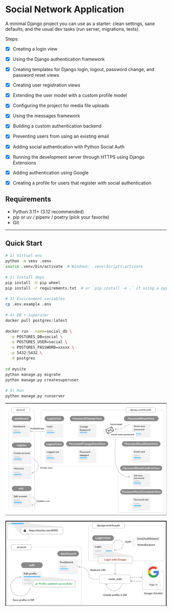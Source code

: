 # Social Network Application

A minimal Django project you can use as a starter: clean settings, sane defaults, and the usual dev tasks (run server, migrations, tests).

Steps:

* [x] Creating a login view
* [x] Using the Django authentication framework
* [x] Creating templates for Django login, logout, password change, and password reset views
* [x] Creating user registration views
* [x] Extending the user model with a custom profile model
* [x] Configuring the project for media file uploads


* [x] Using the messages framework
* [x] Building a custom authentication backend
* [x] Preventing users from using an existing email
* [x] Adding social authentication with Python Social Auth
* [x] Running the development server through HTTPS using Django Extensions
* [x] Adding authentication using Google
* [x] Creating a profile for users that register with social authentication

## Requirements
- Python 3.11+ (3.12 recommended)
- pip or uv / pipenv / poetry (pick your favorite)
- Git

---

## Quick Start

```bash
# 1) Virtual env
python -m venv .venv
source .venv/bin/activate  # Windows: .venv\Scripts\activate

# 2) Install deps
pip install -U pip wheel
pip install -r requirements.txt  # or `pip install -e .` if using a pyproject

# 3) Environment variables
cp .env.example .env

# 4) DB + superuser
docker pull postgres:latest

docker run --name=social_db \
  -e POSTGRES_DB=social \
  -e POSTGRES_USER=social \
  -e POSTGRES_PASSWORD=xxxxx \
  -p 5432:5432 \
  -d postgres
  
cd mysite
python manage.py migrate
python manage.py createsuperuser

# 5) Run
python manage.py runserver
```

![img.png](img.png)

![img_1.png](img_1.png)